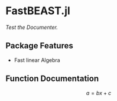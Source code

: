 # FastBEAST.jl
*Test the Documenter.*
## Package Features
- Fast linear Algebra
## Function Documentation
```math
    a = bx+c
```